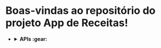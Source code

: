 # Boas-vindas ao repositório do projeto App de Receitas!

- <details><summary><b> APIs :gear:</b></summary>

  - <details><summary><b> TheMealDB API</b></summary>

    O [TheMealDB](https://www.themealdb.com/) é um banco de dados aberto, mantido pela comunidade, com receitas e ingredientes de todo o mundo.

    Os end-points são bastante ricos, você pode [vê-los aqui](https://www.themealdb.com/api.php)

    O modelo de resposta para uma `meal` é o seguinte:
      <details><summary><b>Ver modelo de resposta para uma meal</b></summary>

    ```json
    {
      "meals": [
        {
          "idMeal": "52882",
          "strMeal": "Three Fish Pie",
          "strDrinkAlternate": null,
          "strCategory": "Seafood",
          "strArea": "British",
          "strInstructions": "Preheat the oven to 200C/400F/Gas 6 (180C fan).\r\nPut the potatoes into a saucepan of cold salted water. Bring up to the boil and simmer until completely tender. Drain well and then mash with the butter and milk. Add pepper and taste to check the seasoning. Add salt and more pepper if necessary.\r\nFor the fish filling, melt the butter in a saucepan, add the leeks and stir over the heat. Cover with a lid and simmer gently for 10 minutes, or until soft. Measure the flour into a small bowl. Add the wine and whisk together until smooth.\r\nAdd the milk to the leeks, bring to the boil and then add the wine mixture. Stir briskly until thickened. Season and add the parsley and fish. Stir over the heat for two minutes, then spoon into an ovenproof casserole. Scatter over the eggs. Allow to cool until firm.\r\nSpoon the mashed potatoes over the fish mixture and mark with a fork. Sprinkle with cheese.\r\nBake for 30-40 minutes, or until lightly golden-brown on top and bubbling around the edges.",
          "strMealThumb": "https://www.themealdb.com/images/media/meals/spswqs1511558697.jpg",
          "strTags": "Fish,Seafood,Dairy,Pie",
          "strYoutube": "https://www.youtube.com/watch?v=Ds1Jb8H5Sg8",
          "strIngredient1": "Potatoes",
          "strIngredient2": "Butter",
          "strIngredient3": "Milk",
          "strIngredient4": "Gruy\u00e8re",
          "strIngredient5": "Butter",
          "strIngredient6": "Leek",
          "strIngredient7": "Plain Flour",
          "strIngredient8": "White Wine",
          "strIngredient9": "Milk",
          "strIngredient10": "Parsley",
          "strIngredient11": "Salmon",
          "strIngredient12": "Haddock",
          "strIngredient13": "Smoked Haddock",
          "strIngredient14": "Eggs",
          "strIngredient15": "",
          "strIngredient16": "",
          "strIngredient17": "",
          "strIngredient18": "",
          "strIngredient19": "",
          "strIngredient20": "",
          "strMeasure1": "1kg",
          "strMeasure2": "Knob",
          "strMeasure3": "Dash",
          "strMeasure4": "50g",
          "strMeasure5": "75g",
          "strMeasure6": "2 sliced",
          "strMeasure7": "75g",
          "strMeasure8": "150ml",
          "strMeasure9": "568ml",
          "strMeasure10": "2 tbs chopped",
          "strMeasure11": "250g",
          "strMeasure12": "250g",
          "strMeasure13": "250g",
          "strMeasure14": "6",
          "strMeasure15": "",
          "strMeasure16": "",
          "strMeasure17": "",
          "strMeasure18": "",
          "strMeasure19": "",
          "strMeasure20": "",
          "strSource": "https://www.bbc.co.uk/food/recipes/three_fish_pie_58875",
          "dateModified": null
        }
      ]
    }
    ```

    </details>

    Os ingredientes seguem uma ordem lógica onde o nome dele (<code>strIngredient1</code>) e a quantidade (<code>strMeasure1</code>) tem o mesmo número no final (1, nesse caso).

    É possível listar todas as `categorias`, `nacionalidades` (vindas da API como "areas") e `ingredientes`:

    ```
    categorias: https://www.themealdb.com/api/json/v1/1/list.php?c=list
    nacionalidades: https://www.themealdb.com/api/json/v1/1/list.php?a=list
    ingredientes: https://www.themealdb.com/api/json/v1/1/list.php?i=list
    ```

    As fotos dos ingredientes vêm de um end-point padronizado com a seguinte lógica:

    ```
    https://www.themealdb.com/images/ingredients/{nome-do-ingrediente}-Small.png
    // exemplo com "Lime"
    https://www.themealdb.com/images/ingredients/Lime-Small.png
    ```

    </details>

  - <details><summary><b> The CockTailDB API</b></summary>
      Bem similar (inclusive mantida pela mesma entidade) a TheMealDB API, só que focado em bebidas.

    Os end-points também são bastante ricos, você pode [vê-los aqui](https://www.thecocktaildb.com/api.php)

    As respostas seguem a mesma estrutura, com algumas particularidades relativas às bebidas (como ser ou não alcoólica, por exemplo)

        <details><summary><b>Ver modelo de resposta para drinks</b></summary>

        ```json
          {
            "drinks":[
                {
                  "idDrink":"17256",
                  "strDrink":"Martinez 2",
                  "strDrinkAlternate":null,
                  "strDrinkES":null,
                  "strDrinkDE":null,
                  "strDrinkFR":null,
                  "strDrinkZH-HANS":null,
                  "strDrinkZH-HANT":null,
                  "strTags":null,
                  "strVideo":null,
                  "strCategory":"Cocktail",
                  "strIBA":null,
                  "strAlcoholic":"Alcoholic",
                  "strGlass":"Cocktail glass",
                  "strInstructions":"Add all ingredients to a mixing glass and fill with ice.\r\n\r\nStir until chilled, and strain into a chilled coupe glass.",
                  "strInstructionsES":null,
                  "strInstructionsDE":"Alle Zutaten in ein Mischglas geben und mit Eis f\u00fcllen. Bis zum Abk\u00fchlen umr\u00fchren und in ein gek\u00fchltes Coup\u00e9glas abseihen.",
                  "strInstructionsFR":null,
                  "strInstructionsZH-HANS":null,
                  "strInstructionsZH-HANT":null,
                  "strDrinkThumb":"https:\/\/www.thecocktaildb.com\/images\/media\/drink\/fs6kiq1513708455.jpg",
                  "strIngredient1":"Gin",
                  "strIngredient2":"Sweet Vermouth",
                  "strIngredient3":"Maraschino Liqueur",
                  "strIngredient4":"Angostura Bitters",
                  "strIngredient5":null,
                  "strIngredient6":null,
                  "strIngredient7":null,
                  "strIngredient8":null,
                  "strIngredient9":null,
                  "strIngredient10":null,
                  "strIngredient11":null,
                  "strIngredient12":null,
                  "strIngredient13":null,
                  "strIngredient14":null,
                  "strIngredient15":null,
                  "strMeasure1":"1 1\/2 oz",
                  "strMeasure2":"1 1\/2 oz",
                  "strMeasure3":"1 tsp",
                  "strMeasure4":"2 dashes",
                  "strMeasure5":null,
                  "strMeasure6":null,
                  "strMeasure7":null,
                  "strMeasure8":null,
                  "strMeasure9":null,
                  "strMeasure10":null,
                  "strMeasure11":null,
                  "strMeasure12":null,
                  "strMeasure13":null,
                  "strMeasure14":null,
                  "strMeasure15":null,
                  "strCreativeCommonsConfirmed":"No",
                  "dateModified":"2017-12-19 18:34:15"
                }
            ]
          }
        ```
        </details>

    Os ingredientes seguem uma ordem lógica onde o nome dele (<code>strIngredient1</code>) e a quantidade (<code>strMeasure1</code>) tem o mesmo número no final (1, nesse caso).
      </details>
    </details>
